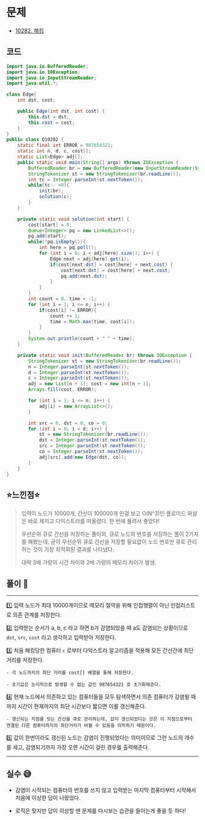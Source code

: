 # 문제
- [10282. 해킹](https://www.acmicpc.net/problem/10282)

## 코드
``` java
import java.io.BufferedReader;
import java.io.IOException;
import java.io.InputStreamReader;
import java.util.*;

class Edge{
    int dst, cost;

    public Edge(int dst, int cost) {
        this.dst = dst;
        this.cost = cost;
    }
}
public class Q10282 {
    static final int ERROR = 987654321;
    static int n, d, c, cost[];
    static List<Edge> adj[];
    public static void main(String[] args) throws IOException {
        BufferedReader br = new BufferedReader(new InputStreamReader(System.in));
        StringTokenizer st = new StringTokenizer(br.readLine());
        int tc = Integer.parseInt(st.nextToken());
        while(tc-- >0){
            init(br);
            solution(c);
        }
    }

    private static void solution(int start) {
        cost[start] = 0;
        Queue<Integer> pq = new LinkedList<>();
        pq.add(start);
        while(!pq.isEmpty()){
            int here = pq.poll();
            for (int i = 0; i < adj[here].size(); i++) {
                Edge next = adj[here].get(i);
                if(cost[next.dst] > cost[here] + next.cost) {
                    cost[next.dst] = cost[here] + next.cost;
                    pq.add(next.dst);
                }
            }
        }
        int count = 0, time = -1;
        for (int i = 1; i <= n; i++) {
            if(cost[i] != ERROR){
                count += 1;
                time = Math.max(time, cost[i]);
            }
        }
        System.out.println(count + " " + time);
    }

    private static void init(BufferedReader br) throws IOException {
        StringTokenizer st = new StringTokenizer(br.readLine());
        n = Integer.parseInt(st.nextToken());
        d = Integer.parseInt(st.nextToken());
        c = Integer.parseInt(st.nextToken());
        adj = new List[n + 1]; cost = new int[n + 1];
        Arrays.fill(cost, ERROR);

        for (int i = 1; i <= n; i++) {
            adj[i] = new ArrayList<>();
        }

        int src = 0, dst = 0, co = 0;
        for (int i = 0; i < d; i++) {
            st = new StringTokenizer(br.readLine());
            dst = Integer.parseInt(st.nextToken());
            src = Integer.parseInt(st.nextToken());
            co = Integer.parseInt(st.nextToken());
            adj[src].add(new Edge(dst, co));
        }
    }
}
```


## ⭐️느낀점⭐️
> 입력이 노드가 10000개, 간선이 100000개 인걸 보고 O(N^3)인 플로이드 와샬은 바로 제끼고 다익스트라를 떠올렸다. 한 번에 풀려서 좋았다! 
> 
> 우선순위 큐로 간선을 저장하는 풀이와, 큐로 노드의 번호를 저장하는 풀이 2가지를 해봤는데, 굳이 우선순위 큐로 간선을 저장할 필요없이 노드 번호만 큐로 관리하는 것이 가장 최적화된 결과를 나타냈다.
> 
> 대략 3배 가량의 시간 차이와 2배 가량의 메모리 차이가 발생.

## 풀이 📣
<hr/>
1️⃣ 입력 노드가 최대 10000개이므로 메모리 절약을 위해 인접행렬이 아닌 인접리스트로 의존 관계를 저장한다. 


2️⃣ 입력받는 순서가 a, b, c 라고 하면 b가 감염되었을 때 a도 감염되는 상황이므로 `dst`, `src`, `cost` 라고 생각하고 입력받아 저장한다.


3️⃣ 처음 해킹당한 컴퓨터 `c` 로부터 다익스트라 알고리즘을 적용해 모든 간선간에 최단 거리를 저장한다.

    - 각 노드까지의 최단 거리를 cost[] 배열을 통해 저장한다. 

    - 초기값은 논리적으로 발생할 수 없는 값인 987654321 로 초기화해준다.

4️⃣ 현재 노드에서 의존하고 있는 컴퓨터들을 모두 탐색하면서 의존 컴퓨터가 감염될 때 까지 시간이 현재까지의 최단 시간보다 짧으면 이를 갱신해준다.    

    - 갱신되는 지점을 잇는 간선을 큐로 관리하는데, 값이 갱신되었다는 것은 이 지점으로부터 연결된 다른 컴퓨터까지의 최단거리가 바뀔 수 있음을 의미하기 때문이다.

5️⃣ 값이 한번이라도 갱신된 노드는 감염이 진행되었다는 의미이므로 그런 노드의 개수를 세고, 감염되기까지 가장 오랜 시간이 걸린 경우를 출력해준다. 

<hr/>

## 실수 😅
- 감염이 시작되는 컴퓨터의 번호를 쓰지 않고 입력받는 마지막 컴퓨터부터 시작해서 처음에 이상한 답이 나왔었다.

- 로직은 맞지만 답이 이상할 땐 문제를 다시보는 습관을 들이는게 좋을 듯 하다!